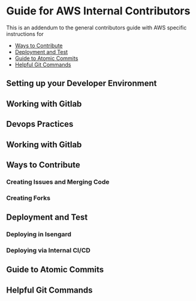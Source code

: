 # Guide for AWS Internal Contributors

This is an addendum to the general contributors guide with AWS specific instructions for

  - [Ways to Contribute](#ways-to-contribute)
  - [Deployment and Test](#deployment-and-test)
  - [Guide to Atomic Commits](#guide-to-atomic-commits)
  - [Helpful Git Commands](#helpful-git-commands)


## Setting up your Developer Environment

## Working with Gitlab

## Devops Practices

## Working with Gitlab

## Ways to Contribute

### Creating Issues and Merging Code

### Creating Forks

## Deployment and Test

### Deploying in Isengard

### Deploying via Internal CI/CD

## Guide to Atomic Commits

## Helpful Git Commands